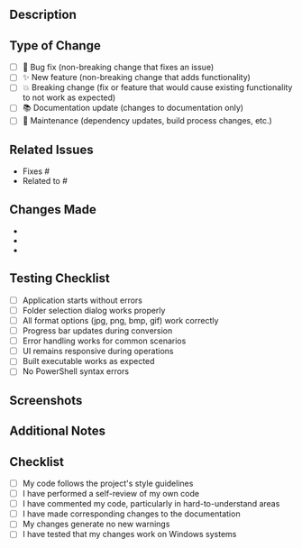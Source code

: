 ## Description
<!-- Provide a brief description of your changes -->

## Type of Change
<!-- Please check the type of change your PR introduces -->
- [ ] 🐛 Bug fix (non-breaking change that fixes an issue)
- [ ] ✨ New feature (non-breaking change that adds functionality)
- [ ] 💥 Breaking change (fix or feature that would cause existing functionality to not work as expected)
- [ ] 📚 Documentation update (changes to documentation only)
- [ ] 🔧 Maintenance (dependency updates, build process changes, etc.)

## Related Issues
<!-- Link any related issues using "Fixes #123" or "Closes #123" -->
- Fixes #
- Related to #

## Changes Made
<!-- List the specific changes made in this PR -->
- 
- 
- 

## Testing Checklist
<!-- Please check all that apply and have been tested -->
- [ ] Application starts without errors
- [ ] Folder selection dialog works properly
- [ ] All format options (jpg, png, bmp, gif) work correctly
- [ ] Progress bar updates during conversion
- [ ] Error handling works for common scenarios
- [ ] UI remains responsive during operations
- [ ] Built executable works as expected
- [ ] No PowerShell syntax errors

## Screenshots
<!-- If your changes affect the UI, please add screenshots -->

## Additional Notes
<!-- Any additional information that reviewers should know -->

## Checklist
- [ ] My code follows the project's style guidelines
- [ ] I have performed a self-review of my own code
- [ ] I have commented my code, particularly in hard-to-understand areas
- [ ] I have made corresponding changes to the documentation
- [ ] My changes generate no new warnings
- [ ] I have tested that my changes work on Windows systems